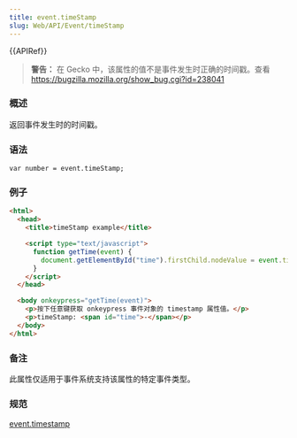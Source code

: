 ```yaml
---
title: event.timeStamp
slug: Web/API/Event/timeStamp
---
```


{{APIRef}}

> **警告：** 在 Gecko 中，该属性的值不是事件发生时正确的时间戳。查看 <https://bugzilla.mozilla.org/show_bug.cgi?id=238041>

### 概述

返回事件发生时的时间戳。

### 语法

```
var number = event.timeStamp;
```

### 例子

```html
<html>
  <head>
    <title>timeStamp example</title>

    <script type="text/javascript">
      function getTime(event) {
        document.getElementById("time").firstChild.nodeValue = event.timeStamp;
      }
    </script>
  </head>

  <body onkeypress="getTime(event)">
    <p>按下任意键获取 onkeypress 事件对象的 timestamp 属性值。</p>
    <p>timeStamp: <span id="time">-</span></p>
  </body>
</html>
```

### 备注

此属性仅适用于事件系统支持该属性的特定事件类型。

### 规范

[event.timestamp](http://www.w3.org/TR/2000/REC-DOM-Level-2-Events-20001113/events.html#Events-Event-timeStamp)
